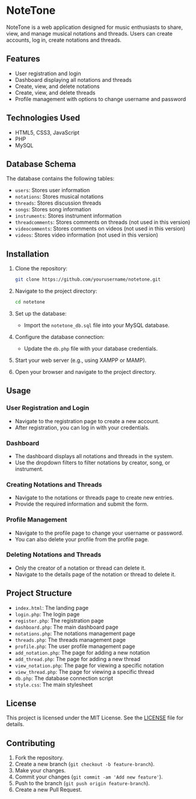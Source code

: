 # NoteTone

NoteTone is a web application designed for music enthusiasts to share, view, and manage musical notations and threads. Users can create accounts, log in, create notations and threads.

## Features

- User registration and login
- Dashboard displaying all notations and threads
- Create, view, and delete notations
- Create, view, and delete threads
- Profile management with options to change username and password

## Technologies Used

- HTML5, CSS3, JavaScript
- PHP
- MySQL

## Database Schema

The database contains the following tables:
- `users`: Stores user information
- `notations`: Stores musical notations
- `threads`: Stores discussion threads
- `songs`: Stores song information
- `instruments`: Stores instrument information
- `threadcomments`: Stores comments on threads (not used in this version)
- `videocomments`: Stores comments on videos (not used in this version)
- `videos`: Stores video information (not used in this version)

## Installation

1. Clone the repository:
    ```bash
    git clone https://github.com/yourusername/notetone.git
    ```

2. Navigate to the project directory:
    ```bash
    cd notetone
    ```

3. Set up the database:
    - Import the `notetone_db.sql` file into your MySQL database.

4. Configure the database connection:
    - Update the `db.php` file with your database credentials.

5. Start your web server (e.g., using XAMPP or MAMP).

6. Open your browser and navigate to the project directory.

## Usage

### User Registration and Login

- Navigate to the registration page to create a new account.
- After registration, you can log in with your credentials.

### Dashboard

- The dashboard displays all notations and threads in the system.
- Use the dropdown filters to filter notations by creator, song, or instrument.

### Creating Notations and Threads

- Navigate to the notations or threads page to create new entries.
- Provide the required information and submit the form.

### Profile Management

- Navigate to the profile page to change your username or password.
- You can also delete your profile from the profile page.

### Deleting Notations and Threads

- Only the creator of a notation or thread can delete it.
- Navigate to the details page of the notation or thread to delete it.

## Project Structure

- `index.html`: The landing page
- `login.php`: The login page
- `register.php`: The registration page
- `dashboard.php`: The main dashboard page
- `notations.php`: The notations management page
- `threads.php`: The threads management page
- `profile.php`: The user profile management page
- `add_notation.php`: The page for adding a new notation
- `add_thread.php`: The page for adding a new thread
- `view_notation.php`: The page for viewing a specific notation
- `view_thread.php`: The page for viewing a specific thread
- `db.php`: The database connection script
- `style.css`: The main stylesheet

## License

This project is licensed under the MIT License. See the [LICENSE](LICENSE) file for details.

## Contributing

1. Fork the repository.
2. Create a new branch (`git checkout -b feature-branch`).
3. Make your changes.
4. Commit your changes (`git commit -am 'Add new feature'`).
5. Push to the branch (`git push origin feature-branch`).
6. Create a new Pull Request.
